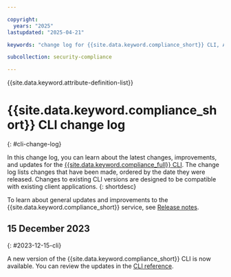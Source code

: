 ```yaml
---

copyright:
  years: "2025"
lastupdated: "2025-04-21"

keywords: "change log for {{site.data.keyword.compliance_short}} CLI, API changelog, updates to {{site.data.keyword.compliance_short}} command line interface, security compliance cli "

subcollection: security-compliance

---
```


{{site.data.keyword.attribute-definition-list}}

# {{site.data.keyword.compliance_short}} CLI change log
{: #cli-change-log}

In this change log, you can learn about the latest changes, improvements, and updates for the [{{site.data.keyword.compliance_full}} CLI](/docs/security-compliance?topic=security-compliance-security-compliance-cli). The change log lists changes that have been made, ordered by the date they were released. Changes to existing CLI versions are designed to be compatible with existing client applications.
{: shortdesc}

To learn about general updates and improvements to the {{site.data.keyword.compliance_short}} service, see [Release notes](/docs/security-compliance?topic=security-compliance-release-notes).




## 15 December 2023
{: #2023-12-15-cli}

A new version of the {{site.data.keyword.compliance_short}} CLI is now available. You can review the updates in the [CLI reference](/docs/security-compliance?topic=security-compliance-security-compliance-cli).
